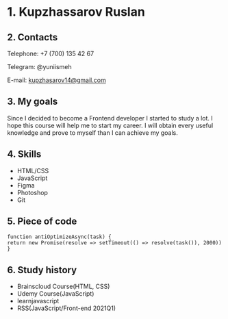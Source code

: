# 1. Kupzhassarov Ruslan

## 2. Contacts

Telephone: +7 (700) 135 42 67


Telegram: @yuniismeh


E-mail: kupzhasarov14@gmail.com


## 3. My goals
Since I decided to become a Frontend developer I started to study a lot. I hope this course will help me to start my career.
I will obtain every useful knowledge and prove to myself than I can achieve my goals.


## 4. Skills
* HTML/CSS
* JavaScript
* Figma
* Photoshop
* Git


## 5. Piece of code
```
function antiOptimizeAsync(task) {
return new Promise(resolve => setTimeout(() => resolve(task()), 2000))
}
```


## 6. Study history
* Brainscloud Course(HTML, CSS)
* Udemy Course(JavaScript)
* learnjavascript
* RSS(JavaScript/Front-end 2021Q1)


